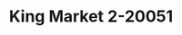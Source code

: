 ---
f_zip-code: 85350
f_state-code: AZ
title: King Market 2-20051
f_phone: 928-627-3748
f_city-only: Somerton
f_address: 131 West Main Street Somerton
f_location-unique-id: '20051'
slug: king-market-2-20051
updated-on: '2024-05-30T13:46:58.046Z'
created-on: '2024-05-30T13:36:59.803Z'
published-on: '2024-05-30T13:54:32.469Z'
f_city-state: cms/city/somerton-az.md
f_company: cms/company/king-market-2.md
f_state: cms/state/arizona.md
layout: '[payday-loan].html'
tags: payday-loan
---